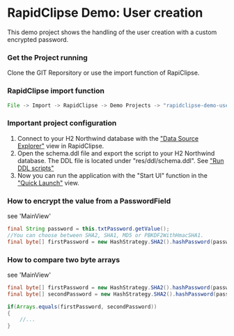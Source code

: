 # RapidClipse Demo: User creation
This demo project shows the handling of the user creation with a custom encrypted password.
### Get the Project running
Clone the GIT Reporsitory or use the import function of RapiClipse.
### RapidClipse import function
```java
File -> Import -> RapidClipse -> Demo Projects -> "rapidclipse-demo-user-creation"
```
### Important project configuration
1. Connect to your H2 Northwind database with the ["Data Source Explorer"](https://rapidclipse.atlassian.net/wiki/display/DOCEN/Data+Source+Explorer) view in RapidClipse.
2. Open the schema.ddl file and export the script to your H2 Northwind database. The DDL file is located under "res/ddl/schema.ddl". See ["Run DDL scripts"](https://rapidclipse.atlassian.net/wiki/pages/viewpage.action?pageId=50659557)
3. Now you can run the application with the "Start UI" function in the ["Quick Launch"](https://rapidclipse.atlassian.net/wiki/display/DOCEN/Quick+Launch) view.
### How to encrypt the value from a PasswordField
see 'MainView'
```java
final String password = this.txtPassword.getValue();
//You can choose between SHA2, SHA1, MD5 or PBKDF2WithHmacSHA1.
final byte[] firstPassword = new HashStrategy.SHA2().hashPassword(password.getBytes());
```
### How to compare two byte arrays
see 'MainView'
```java
final byte[] firstPassword = new HashStrategy.SHA2().hashPassword(password.getBytes());
final byte[] secondPassword = new HashStrategy.SHA2().hashPassword(password2.getBytes());

if(Arrays.equals(firstPassword, secondPassword))
{
	//...
}
```
